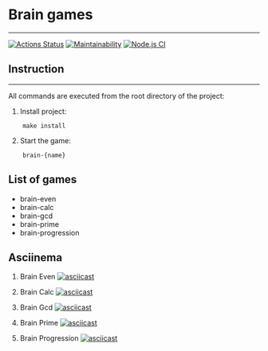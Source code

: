 # Brain games
___

[![Actions Status](https://github.com/ArtemMalafeev/frontend-project-lvl1/workflows/hexlet-check/badge.svg)](https://github.com/ArtemMalafeev/frontend-project-lvl1/actions) [![Maintainability](https://api.codeclimate.com/v1/badges/ff85f8e280da46e9b0c4/maintainability)](https://codeclimate.com/github/ArtemMalafeev/frontend-project-lvl1/maintainability) [![Node.js CI](https://github.com/ArtemMalafeev/frontend-project-lvl1/actions/workflows/nodejs.yml/badge.svg)](https://github.com/ArtemMalafeev/frontend-project-lvl1/actions/workflows/nodejs.yml)

## Instruction
___
Аll commands are executed from the root directory of the project:

1. Install project:
```
    make install
```
2. Start the game:
```
    brain-{name}
```

## List of games

* brain-even
* brain-calc
* brain-gcd
* brain-prime
* brain-progression

## Asciinema

1. Brain Even
    [![asciicast](https://asciinema.org/a/Pj2vIAISuO3RFObN3Y5GMKEou.svg)](https://asciinema.org/a/Pj2vIAISuO3RFObN3Y5GMKEou)

2. Brain Calc
   [![asciicast](https://asciinema.org/a/iWXyqypsuIY1kzJGDix8lUYRx.svg)](https://asciinema.org/a/iWXyqypsuIY1kzJGDix8lUYRx)
   
3. Brain Gcd
   [![asciicast](https://asciinema.org/a/WXY6ak0JBcBVovLIRqJRu4t24.svg)](https://asciinema.org/a/WXY6ak0JBcBVovLIRqJRu4t24)
   
4. Brain Prime
   [![asciicast](https://asciinema.org/a/TUu5Ccu8MXm9anHIXvig1zt79.svg)](https://asciinema.org/a/TUu5Ccu8MXm9anHIXvig1zt79)
   
5. Brain Progression
   [![asciicast](https://asciinema.org/a/obPnNcQCDviArc6tHZtoi8zVk.svg)](https://asciinema.org/a/obPnNcQCDviArc6tHZtoi8zVk)